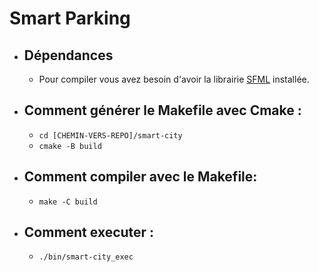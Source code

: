 # Smart Parking

* ## Dépendances 
    * Pour compiler vous avez besoin d'avoir la librairie [SFML](https://www.sfml-dev.org/index-fr.php) installée.


* ## Comment générer le Makefile avec Cmake : 

    * `cd [CHEMIN-VERS-REPO]/smart-city`
    * `cmake -B build`

* ## Comment compiler avec le Makefile:
    * `make -C build`

* ## Comment executer :
    * `./bin/smart-city_exec`
